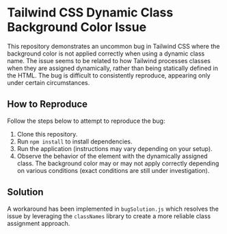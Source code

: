 # Tailwind CSS Dynamic Class Background Color Issue

This repository demonstrates an uncommon bug in Tailwind CSS where the background color is not applied correctly when using a dynamic class name.  The issue seems to be related to how Tailwind processes classes when they are assigned dynamically, rather than being statically defined in the HTML.  The bug is difficult to consistently reproduce, appearing only under certain circumstances.

## How to Reproduce

Follow the steps below to attempt to reproduce the bug:
1. Clone this repository.
2. Run `npm install` to install dependencies.
3. Run the application (instructions may vary depending on your setup).
4. Observe the behavior of the element with the dynamically assigned class.  The background color may or may not apply correctly depending on various conditions (exact conditions are still under investigation).

## Solution

A workaround has been implemented in `bugSolution.js` which resolves the issue by leveraging the `classNames` library to create a more reliable class assignment approach.
